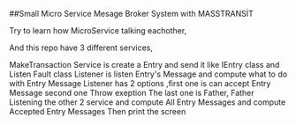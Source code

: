 ##Small Micro Service Mesage Broker System with MASSTRANSİT

Try to learn how MicroService talking eachother,

And this repo have 3 different services,

MakeTransaction Service is create a Entry and send it like IEntry class and Listen Fault<IEntry> class
Listener is listen Entry's Message and compute what to do with Entry Message
Listener has 2 options ,first one is can accept Entry Message second one Throw exeption
The last one is Father,
Father Listening the other 2 service and compute All Entry Messages and compute Accepted Entry Messages
Then print the screen
